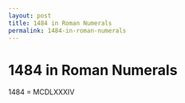 ```yaml
---
layout: post
title: 1484 in Roman Numerals
permalink: 1484-in-roman-numerals
---
```


# 1484 in Roman Numerals

1484 = MCDLXXXIV
